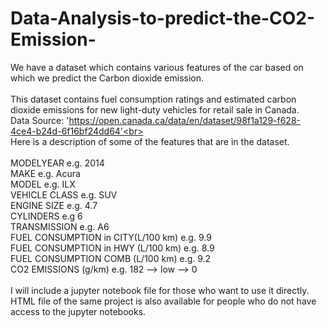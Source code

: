 # Data-Analysis-to-predict-the-CO2-Emission-
We have a dataset which contains various features of the car based on which we predict the Carbon dioxide emission.<br>
<br>
This dataset contains fuel consumption ratings and estimated carbon dioxide emissions for new light-duty vehicles for retail sale in Canada.<br>
Data Source: 'https://open.canada.ca/data/en/dataset/98f1a129-f628-4ce4-b24d-6f16bf24dd64'<br>
<br>
Here is a description of some of the features that are in the dataset.<br>
<br>
MODELYEAR e.g. 2014<br>
MAKE e.g. Acura<br>
MODEL e.g. ILX<br>
VEHICLE CLASS e.g. SUV<br>
ENGINE SIZE e.g. 4.7<br>
CYLINDERS e.g 6<br>
TRANSMISSION e.g. A6<br>
FUEL CONSUMPTION in CITY(L/100 km) e.g. 9.9<br>
FUEL CONSUMPTION in HWY (L/100 km) e.g. 8.9<br>
FUEL CONSUMPTION COMB (L/100 km) e.g. 9.2<br>
CO2 EMISSIONS (g/km) e.g. 182 --> low --> 0<br>
<br>
I will include a jupyter notebook file for those who want to use it directly. 
HTML file of the same project is also available for people who do not have access to the jupyter notebooks.
